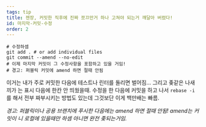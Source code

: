 ```yaml
---
tags: tip
title: 젠장, 커밋한 직후에 진짜 쪼끄만거 하나 고쳐야 되는거 깨달아 버렸다!
id: 마지막-커밋-수정
order: 2
---
```


```git
# 수정하셈
git add . # or add individual files
git commit --amend --no-edit
# 이제 마지막 커밋이 그 수정사항을 포함하고 있을 거임!
# 경고: 퍼블릭 커밋에 amend 하면 절때 안됨
```

이거는 내가 주로 커밋한 다음에 테스트나 린터를 돌리면 벌어짐... 그리고 좆같은 나새끼가 는 표시 다음에 한칸 안 띄웠을때. 수정을 한 다음에 커밋을 하고 나서 `rebase -i`를 해서 전부 짜부시키는 방법도 있는데 그것보단 이게 백만배는 빠름.

*경고: 퍼블릭이나 공용 브랜치에 푸시한 다음에는 amend 하면 절때 안됨! amend는 커밋이 니 로컬에 있을때만 하셈 아니면 완전 좆되는거임.*